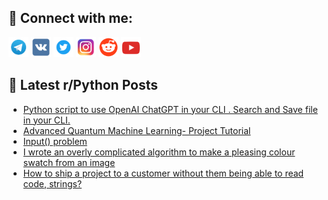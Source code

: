 ## 🔎 Connect with me:
[<img src="https://github.com/bullbesh/bullbesh/blob/main/images/Telegram.png" width="32" height="32" />](https://t.me/bullbesh)
[<img src="https://github.com/bullbesh/bullbesh/blob/main/images/VK.png" width="32" height="32" />](https://vk.com/bullbesh)
[<img src="https://github.com/bullbesh/bullbesh/blob/main/images/Twitter.png" width="32" height="32" />](https://twitter.com/bullbesh1)
[<img src="https://github.com/bullbesh/bullbesh/blob/main/images/Instagram.png" width="32" height="32" />](https://www.instagram.com/bullbesh)
[<img src="https://github.com/bullbesh/bullbesh/blob/main/images/Reddit.png" width="32" height="32" />](https://www.reddit.com/user/bullbesh)
[<img src="https://github.com/bullbesh/bullbesh/blob/main/images/YouTube.png" width="32" height="32" />](https://www.youtube.com/channel/UCtfjRs6uzgq5mfm8S06WTcg)

## 📕 Latest r/Python Posts
<!-- BLOG-POST-LIST:START -->
- [Python script to use OpenAI ChatGPT in your CLI . Search and Save file in your CLI.](https://www.reddit.com/r/Python/comments/10lneab/python_script_to_use_openai_chatgpt_in_your_cli/)
- [Advanced Quantum Machine Learning- Project Tutorial](https://www.reddit.com/r/Python/comments/10lkt0p/advanced_quantum_machine_learning_project_tutorial/)
- [Input&lpar;&rpar; problem](https://www.reddit.com/r/Python/comments/10lki9r/input_problem/)
- [I wrote an overly complicated algorithm to make a pleasing colour swatch from an image](https://www.reddit.com/r/Python/comments/10lgzdp/i_wrote_an_overly_complicated_algorithm_to_make_a/)
- [How to ship a project to a customer without them being able to read code, strings?](https://www.reddit.com/r/Python/comments/10lebhe/how_to_ship_a_project_to_a_customer_without_them/)
<!-- BLOG-POST-LIST:END -->
